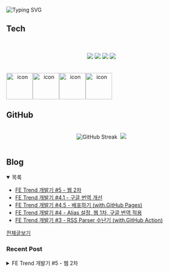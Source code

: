 
<br/>
<img src="https://readme-typing-svg.herokuapp.com?font=Fira+Code&size=24&pause=1000&color=36BCF7&width=435&lines=Frontend+engineer+inho_m" alt="Typing SVG" />

## Tech
<br>
<div align="center">
  <br/>
  <div>
    <img src="https://img.shields.io/badge/React-61DAFB?style=flat&logo=react&logoColor=white"/>
    <img src="https://img.shields.io/badge/ReactNative-61DAFB?style=flat&logo=react&logoColor=white"/>
    <img src="https://shields.io/badge/TypeScript-3178C6?logo=TypeScript&logoColor=FFF&style=flat-square"/>
    <img src="https://img.shields.io/badge/Graphql-E10098?style=flat&logo=graphql&logoColor=white"/>
  </div>
  <br/>
  <br/>
  <div style="display: flex; align-items: flex-start;">
    <img src="https://techstack-generator.vercel.app/github-icon.svg" alt="icon" width="70" height="70" />
    <img src="https://techstack-generator.vercel.app/react-icon.svg" alt="icon" width="70" height="70" />
    <img src="https://techstack-generator.vercel.app/ts-icon.svg" alt="icon" width="70" height="70" />
    <img src="https://techstack-generator.vercel.app/graphql-icon.svg" alt="icon" width="70" height="70" />
  </div>
</div>

## GitHub

<br>
<div align="center">
  <img src="https://streak-stats.demolab.com?user=inho1019&theme=dark&border_radius=4.5&date_format=%5BY.%5Dn.j&card_width=450&card_height=215" alt="GitHub Streak" />&nbsp;
  <img src="https://github-readme-stats.vercel.app/api/top-langs/?username=inho1019&layout=donut&theme=dark" />
</div>

<br>

## Blog
<details open>
  <summary>목록</summary>
  <ul>

<li>
    <a href="https://inho-m.tistory.com/13">FE Trend 개발기 #5 - 웹 2차</a>
</li><li>
    <a href="https://inho-m.tistory.com/12">FE Trend 개발기 #4.1 - 구글 번역 개선</a>
</li><li>
    <a href="https://inho-m.tistory.com/11">FE Trend 개발기 #4.5 - 배포하기 (with.GitHub Pages)</a>
</li><li>
    <a href="https://inho-m.tistory.com/10">FE Trend 개발기 #4 - Alias 설정, 웹 1차, 구글 번역 적용</a>
</li><li>
    <a href="https://inho-m.tistory.com/9">FE Trend 개발기 #3 - RSS Parser 수난기 (with.GitHub Action)</a>
</li>
  </ul>
  <a href="https://inho-m.tistory.com">전체글보기</a>
</details>

### Recent Post

<details>
<summary>FE Trend 개발기 #5 - 웹 2차</summary>
<br/>
<p data-ke-size="size16">4일 만에 포스트이다.</p>
<p data-ke-size="size16">뭔가 FE Magazine이라는 명칭이 좀 딱딱하고 저 g모양만 아래로 빠지는 게 마음에 안 들어서 FE Trend로 명칭을 바꾸고 리팩토링 작업을 하였다.</p>
<p data-ke-size="size16">&nbsp;</p>
<p data-ke-size="size16">기본 작업에서는&nbsp;<span style="font-family: -apple-system, BlinkMacSystemFont, 'Helvetica Neue', 'Apple SD Gothic Neo', Arial, sans-serif; letter-spacing: 0px;">퍼블리싱 작업이 대부분이라 작업 양이 많아도 막상 포스팅을 할 내용이 없다.</span></p>
<p data-ke-size="size16">&nbsp;</p>
<p data-ke-size="size16">그래도 어느정도 구색은 갖추었으니 그간 바뀌거나 추가된 기능 위주로 다뤄보려고 한다.</p>
<hr contenteditable="false" data-ke-type="horizontalRule" data-ke-style="style6" />
<h3 data-ke-size="size23">워크플로우 연결하기</h3>
<p data-ke-size="size16">현재 나는 해당 프로젝트에서 두 개의 워크플로우를 사용하고 있다.</p>
<p data-ke-size="size16">하나는 배포를 담당하는 deployment, 다른 하나는 파싱을 담당하는 rss-parser이다.</p>
<p data-ke-size="size16">본래 deployment 가 메인 branch에 push 감지 시 동작하게 하였으나 타 워크플로우로 인한 push는 감지하지 못하였다...</p>
<pre id="code_1753157116616" class="bash" data-ke-language="bash" data-ke-type="codeblock"><code>on:
  # 기본 브랜치에 대한 푸시 이벤트 발생 시 실행
  push:
    branches:
      - main</code></pre>
<p data-ke-size="size16">&nbsp;</p>
<p data-ke-size="size16">그래서 고심한게 rss-parser를 돌릴 때 데이터 변경으로 commit/push가 발생하면 rss-parser에서 deployment를 실행시켜 주는 방법으로 고민했고 다행히 해당 기능은 지원을 하였다.</p>
<p data-ke-size="size16">&nbsp;</p>
<p data-ke-size="size16">on에&nbsp; workflow_dispatch: 를 설정하면 해당 워크플로우는 수동으로 실행이 가능해진다.</p>
<p data-ke-size="size16">이것은 타 워크플로우에서 해당워크플로우를 실행하는것도 가능해진다는 말이다.</p>
<p data-ke-size="size16">대신 permission 에 action: write를 설정해줘야 한다.&nbsp;</p>
<pre id="code_1753157540814" class="bash" data-ke-language="bash" data-ke-type="codeblock"><code># .github/workflows/rss-parser.yml
on:
  ...
  # Actions 탭에서 수동으로 워크플로우를 실행할 수 있도록 구성
  workflow_dispatch:

# 권한부여
permissions:
  ...
  actions: write
  id-token: write #이건 필수는 아닌데 넣어주는게 좋다고 해서 넣어줌

jobs:
  build:
...
	- name: Commit Data
      run: |
        git config --local user.email "...@...com"
        git config --local user.name "..."
        git add .
        if ! git diff --cached --quiet; then
          git commit -m "Update data.json"
          git push
          echo "changes_detected=true" &gt;&gt; $GITHUB_ENV
        else
          echo "No changes to commit"
          echo "changes_detected=false" &gt;&gt; $
        fi
    # 커밋 발생시 배포 워크플로우를 트리거
    - name: Trigger Deployment
      if: env.changes_detected == 'true'
      uses: benc-uk/workflow-dispatch@v1
      with:
        workflow: Deployment
        token: ${{ secrets.GITHUB_TOKEN }}</code></pre>
<p data-ke-size="size16">&nbsp;</p>
<p data-ke-size="size16">원리는 commit 발생시 임시 env를 만들어 boolean값을 주고 다음 job에서 해당 env의 boolean으로 분기 처리하여 true일 경우 Deployment 워크플로우를 실행시키는 것이다.</p>
<p data-ke-size="size16">&nbsp;</p>
<p data-ke-size="size16">크게 외부에서 손볼것은 없다. env도 만들어지는 거고 ${{ secrets.GITHUB_TOKEN }}는 자체적으로 지원을 해주기 때문</p>
<p data-ke-size="size16">다만 신경 써야하는 것은 workflow: 에 정확한 workfow의 명칭(yml에서 설정한 name)을 넣어 줘야 한다.</p>
<p data-ke-size="size16">&nbsp;</p>
<p data-ke-size="size16">&nbsp;</p>
<p data-ke-size="size16">테스트 결과 잘 동작하는 것을 확인했다.</p>
<hr contenteditable="false" data-ke-type="horizontalRule" data-ke-style="style6" />
<h3 data-ke-size="size23">Tailwind + details/summary 활용하기</h3>
<p data-ke-size="size16">모바일 화면에서 item panel을 열면 제목이 너무 길어 본문내용이 상당 부분 가려지는 문제가 발생하였다.</p>
<p><figure class="imageblock alignLeft" data-ke-mobileStyle="widthOrigin" data-filename="스크린샷 2025-07-22 오후 1.25.31.png" data-origin-width="1040" data-origin-height="960"><span data-url="https://blog.kakaocdn.net/dn/mx2Dm/btsPrOpXm7D/3MrEDYMHAtB107DJCVfFc1/img.png" data-phocus="https://blog.kakaocdn.net/dn/mx2Dm/btsPrOpXm7D/3MrEDYMHAtB107DJCVfFc1/img.png" data-alt="제목/링크 부분은 고정이고 하단 영역에서 스크롤을 한다"><img src="https://blog.kakaocdn.net/dn/mx2Dm/btsPrOpXm7D/3MrEDYMHAtB107DJCVfFc1/img.png" srcset="https://img1.daumcdn.net/thumb/R1280x0/?scode=mtistory2&fname=https%3A%2F%2Fblog.kakaocdn.net%2Fdn%2Fmx2Dm%2FbtsPrOpXm7D%2F3MrEDYMHAtB107DJCVfFc1%2Fimg.png" onerror="this.onerror=null; this.src='//t1.daumcdn.net/tistory_admin/static/images/no-image-v1.png'; this.srcset='//t1.daumcdn.net/tistory_admin/static/images/no-image-v1.png';" loading="lazy" width="426" height="393" data-filename="스크린샷 2025-07-22 오후 1.25.31.png" data-origin-width="1040" data-origin-height="960"/></span><figcaption>제목/링크 부분은 고정이고 하단 영역에서 스크롤을 한다</figcaption>
</figure>
</p>
<p data-ke-size="size16">그래서 해당 제목을 열고 닫는 방식으로 구현하기로 생각했다.</p>
<p data-ke-size="size16">이럴 때 react의 state를 사용해서 구현이 가능하지만 굳이 state까지 사용할 필요 없이 시맨틱 태그 + tailwind 만으로도 구현이 가능하다.</p>
<p data-ke-size="size16"><a href="https://developer.mozilla.org/en-US/docs/Web/HTML/Reference/Elements/details" target="_blank" rel="noopener&nbsp;noreferrer">https://developer.mozilla.org/en-US/docs/Web/HTML/Reference/Elements/details</a></p>
<figure id="og_1753158493508" contenteditable="false" data-ke-type="opengraph" data-ke-align="alignCenter" data-og-type="website" data-og-title="&lt;details&gt;: The Details disclosure element - HTML | MDN" data-og-description="The &lt;details&gt; HTML element creates a disclosure widget in which information is visible only when the widget is toggled into an open state. A summary or label must be provided using the &lt;summary&gt; element." data-og-host="developer.mozilla.org" data-og-source-url="https://developer.mozilla.org/en-US/docs/Web/HTML/Reference/Elements/details" data-og-url="https://developer.mozilla.org/en-US/docs/Web/HTML/Reference/Elements/details" data-og-image="https://scrap.kakaocdn.net/dn/eo0ODl/hyZnb2aPNd/EK2fqkQ4Por1s6DXe9mgr1/img.png?width=1920&amp;height=1080&amp;face=0_0_1920_1080"><a href="https://developer.mozilla.org/en-US/docs/Web/HTML/Reference/Elements/details" target="_blank" rel="noopener" data-source-url="https://developer.mozilla.org/en-US/docs/Web/HTML/Reference/Elements/details">
<div class="og-image" style="background-image: url('https://scrap.kakaocdn.net/dn/eo0ODl/hyZnb2aPNd/EK2fqkQ4Por1s6DXe9mgr1/img.png?width=1920&amp;height=1080&amp;face=0_0_1920_1080');">&nbsp;</div>
<div class="og-text">
<p class="og-title" data-ke-size="size16">&lt;details&gt;: The Details disclosure element - HTML | MDN</p>
<p class="og-desc" data-ke-size="size16">The &lt;details&gt; HTML element creates a disclosure widget in which information is visible only when the widget is toggled into an open state. A summary or label must be provided using the &lt;summary&gt; element.</p>
<p class="og-host" data-ke-size="size16">developer.mozilla.org</p>
</div>
</a></figure>
<p data-ke-size="size16">혹시 해당 태그에 대해 잘 모른다면 한번 읽어보는 것을 추천한다.</p>
<p data-ke-size="size16">&nbsp;</p>
<p data-ke-size="size16">tailwind에는 group이라는 className이 있다.</p>
<p data-ke-size="size16">해당 클래스는 태그 내부의 다른 태그에 현재 태그의 속성을 상속시켜준다.</p>
<p data-ke-size="size16">&nbsp;</p>
<p data-ke-size="size16">details에는 open이라는 속성이 있다. 그리고 해당 속성의 boolean이 클릭 시 토글로 전환되면서 열렸다 닫혔다 한다.</p>
<p data-ke-size="size16">그럼 해당 open 속성과 group을 조합할 수 있지 않겠는가?</p>
<pre id="code_1753158731556" class="typescript" data-ke-language="typescript" data-ke-type="codeblock"><code>// src/features/trend/ui/trend-item.tsx
...
                      &lt;details open className="group"&gt;
                           &lt;summary className="...group-open:line-clamp-2..."&gt;{title}&lt;/summary&gt;
                        &lt;/details&gt;
...</code></pre>
<p data-ke-size="size16">&nbsp;</p>
<p data-ke-size="size16">line-clamp는 해당 라인 수 만큼 표시하고 나머지는 ellipsis 처리해주는 tailwind 클래스이다.</p>
<p data-ke-size="size16">&nbsp;</p>
<p data-ke-size="size16">저런 식으로 details의 open 속성을 group-open으로 사용하여 open처리 시 ellipsis 처리하도록 구현하는 것이 가능!</p>
<p data-ke-size="size16">(부모요소에 group은 무조건 선언 필요)</p>
<p data-ke-size="size16">open때 ellipsis 고 close일 때 전체로 보이는 건 추상적인 개념이니 신경 쓰지 말자 ㅎㅎ</p>
<p data-ke-size="size16">&nbsp;</p>
<p data-ke-size="size16">state를 쓰지 않고 저렇게 html태그와 tailwind로만 구현하니 참 간편하다.</p>
<p data-ke-size="size16">&nbsp;</p>
<p data-ke-size="size18"><b>화살표(marker)가 보일 경우</b></p>
<p data-ke-size="size16">base css에서 제거해 주자</p>
<pre id="code_1753172986040" class="css" data-ke-language="css" data-ke-type="codeblock"><code>/* src/app/index.css */
 
@layer base {
 ...
  details summary::-webkit-details-marker,
  details summary::marker {
    display: none !important;
    color: transparent !important;
    background: none !important;
  }
  details summary {
    @apply list-none cursor-default;
  }
  ...
}</code></pre>
<p data-ke-size="size16">&nbsp;</p>
<h4 data-ke-size="size20">결과</h4>
<p><figure class="imageblock alignLeft" data-ke-mobileStyle="widthOrigin" data-filename="Jul-22-2025 13-38-04.gif" data-origin-width="380" data-origin-height="530"><span data-url="https://blog.kakaocdn.net/dn/bKtmHt/btsPsqbroYT/bxkeqFlOvNzQIAf7msrVS0/img.gif" data-phocus="https://blog.kakaocdn.net/dn/bKtmHt/btsPsqbroYT/bxkeqFlOvNzQIAf7msrVS0/img.gif"><img src="https://blog.kakaocdn.net/dn/bKtmHt/btsPsqbroYT/bxkeqFlOvNzQIAf7msrVS0/img.gif" srcset="https://blog.kakaocdn.net/dn/bKtmHt/btsPsqbroYT/bxkeqFlOvNzQIAf7msrVS0/img.gif" onerror="this.onerror=null; this.src='//t1.daumcdn.net/tistory_admin/static/images/no-image-v1.png'; this.srcset='//t1.daumcdn.net/tistory_admin/static/images/no-image-v1.png';" loading="lazy" width="288" height="530" data-filename="Jul-22-2025 13-38-04.gif" data-origin-width="380" data-origin-height="530"/></span></figure>
</p>
<hr contenteditable="false" data-ke-type="horizontalRule" data-ke-style="style6" />
<h3 data-ke-size="size23">HTML 정제(sanitized)하기</h3>
<p data-ke-size="size16">dangerouslysetinnerhtml 사용 시 HTML 정제야 당연한 거지만 해당 프로젝트를 진행하면서 고민이 하나 있었다.</p>
<p data-ke-size="size16">현재 구조가 주기적 데이터 파싱 후, 저장해 두고 페이지는 정적으로 저장되어 있는 데이터를 꺼내와서 사용하는 구조이다.</p>
<p data-ke-size="size16">&nbsp;</p>
<p data-ke-size="size16">데이터에 base64가 들어가는 것도 아니고 용량을 얼마나 차지하겠냐 생각했는데... 생각보다 많은 용량을 차지하고 있었다.</p>
<p data-ke-size="size16">현재 사이트 5개를 등록을 해두었는데 데이터의 용량이 2mb인 것이다.&nbsp;</p>
<p data-ke-size="size16">작은 용량으로 보일 수 있겠지만은 데이터 = 트래픽 용량이다. 사이트가 나중에 몇십 개가 등록이 된 상태로 사용자가 많아지면 트래픽 용량이 확 빠져버리기에 (GitHub의 제한 트래픽은 100GB) 좀 더 최적화를 할 필요를 느꼈다.</p>
<p data-ke-size="size16">&nbsp;</p>
<p data-ke-size="size16">여러 방법이 있지만 그중 하나로 생각한 게 정제가 필요한 코드를 클라이언트 사이드에서 정제하기보다 rss-parser에서 데이터 저장하기 전에 정제하여 파일용량을 작게 만들면 좋겠다고 생각했다.</p>
<p data-ke-size="size16">&nbsp;</p>
<p data-ke-size="size16">&nbsp;</p>
<p data-ke-size="size16">먼저 dompurify 패키지를 설치한다.</p>
<p data-ke-size="size16">해당 패키지는 dom 정제를 보다 쉽고 편리하게 해 준다.</p>
<pre id="code_1753173129019" class="bash" data-ke-language="bash" data-ke-type="codeblock"><code>yarn add dompurify</code></pre>
<p data-ke-size="size16">&nbsp;</p>
<p data-ke-size="size16">그리고 우리는 node 환경에서 실행할 거기에 jsdom(시뮬 dom)도 설치해 준다.</p>
<pre id="code_1753173369747" class="bash" data-ke-language="bash" data-ke-type="codeblock"><code>yarn add jsdom</code></pre>
<p data-ke-size="size16">&nbsp;</p>
<p data-ke-size="size16">그리고 이전에 만들었던 actions.ts 스크립트 파일에 정제 함수를 추가한다.</p>
<pre id="code_1753173589753" class="typescript" data-ke-language="typescript" data-ke-type="codeblock"><code>// scripts/action.ts
...
const window = new JSDOM('').window;
const DOMPurify = createDOMPurify(window);

function sanitizeRSSContent(rawHTML: string): string {
  return DOMPurify.sanitize(rawHTML, {
    FORBID_TAGS: ['script', 'style', 'link', 'form'],
    FORBID_ATTR: ['style', 'onerror', 'onclick', 'onload'],
    ALLOWED_URI_REGEXP: /^https?:/
  });
}
...</code></pre>
<p data-ke-size="size16">&nbsp;</p>
<p data-ke-size="size16">대충 FORBID...은 거부할 요소들이고 ALLOWED...은 허용할 요소들이다. 어렵지 않으니 사용할 때 상세 항목들을 찾아봐라.</p>
<p data-ke-size="size16">&nbsp;</p>
<p data-ke-size="size16">해당 함수를 사용하여 content를 저장하기 전에 한번 정제해줬다.</p>
<pre id="code_1753173748913" class="typescript" data-ke-language="typescript" data-ke-type="codeblock"><code>content: content ? sanitizeRSSContent(decode(decode(content))) : "",</code></pre>
<p data-ke-size="size16">&nbsp;</p>
<p data-ke-size="size16">&nbsp;</p>
<p data-ke-size="size18"><b>이후 테스트 결과는...</b></p>
<p data-ke-size="size16">2.1mb였던 파일이 1.4mb까지 줄었다!</p>
<p data-ke-size="size16">실제로 표시되는 content에도 거의 영향이 가지 않았다.</p>
<p data-ke-size="size16">생각보다 성과가 좋아서 만족...!</p>
<hr contenteditable="false" data-ke-type="horizontalRule" data-ke-style="style6" />
<h3 data-ke-size="size23">기타 작업</h3>
<h4 data-ke-size="size20">모바일 뒤로 가기 이슈</h4>
<p data-ke-size="size16">모바일 환경에서 상세 페널이 열렸을 때 무심코 뒤로 가기 액션을 했다가 웹사이트가 꺼지는 이슈가 있었다.</p>
<p data-ke-size="size16">고심 끝에&nbsp; 패널 open 분기 상태를 searchParams로 관리하여 뒤로 가기 시 history로 넘어가 자연스럽게 panel이 닫히도록 하였다.</p>
<pre id="code_1753174192037" class="typescript" data-ke-language="typescript" data-ke-type="codeblock"><code>// src/pages/trend/ui/initial/trend-list.tsx
...
    const [searchParams, setSearchParams] = useSearchParams();

    const isPanelOpen = useMemo(() =&gt; searchParams.get("trend-panel") === "true", [searchParams]);

    const handleClickItem = useCallback((data: ParserData) =&gt; {
        setSelectedData(data);
        if (!isPanelOpen) {
            setSearchParams((prev) =&gt; {
                const params = new URLSearchParams(prev);
                params.set("trend-panel", "true");
                return params;
            });
        }
    }, [isPanelOpen, setSearchParams]);

    const handleClosePanel = useCallback(() =&gt; {
        setSelectedData(null);
        setSearchParams((prev) =&gt; {
            const params = new URLSearchParams(prev);
            params.delete("trend-panel");
            return params;
        }, { replace: true });
    }, [setSearchParams]);
    
...</code></pre>
<p data-ke-size="size16">close때 replace를 걸어 기록에 남지 않게 설정하였다.</p>
<p data-ke-size="size16">&nbsp;</p>
<h4 data-ke-size="size20">클라이언트 사이드에서 데이터 정제 및 태그 변경</h4>
<p data-ke-size="size16">가끔 몇몇 콘텐츠에 과도하게 띄어쓰기가 있는 것을 발견하였다.</p>
<p data-ke-size="size16">띄어쓰기도 parser에서 어느 정도 거르고 가져올까도 했는데 해당 사안은 클라이언트 사이드에서 처리하기로 했다.</p>
<pre id="code_1753174486158" class="typescript" data-ke-language="typescript" data-ke-type="codeblock"><code>// src/shared/lib/utils/sanitize-html.ts
export const sanitizeHtml = (html: string): string =&gt; {
    return html
      .replace(/(\r\n|\n|\r){3,}/g, '\n\n') // 3개 이상 줄바꿈 &rarr; 2개
      .replace(/(\r\n|\n|\r)/g, '\n') // 나머지는 통일성 있게 줄바꿈
      .trim();   
};</code></pre>
<p data-ke-size="size16">따로 유틸 함수를 만들어서 사용했다. dangerouslysetinnerhtml에 넣기 전에 사용하면 끝.</p>
<p data-ke-size="size16">&nbsp;</p>
<p data-ke-size="size16">추가로 content 내부의 a태그들이 새창이 아닌 현재창에서 열리는 것도 문제라고 생각, querySelector로 a태그만 선택 후 _blank를 설정해 줬다.</p>
<pre id="code_1753174684165" class="typescript" data-ke-language="typescript" data-ke-type="codeblock"><code>// src/features/trend/ui/trend-panel.tsx
...
	useEffect(() =&gt; {
        if (viewerRef.current) {
            viewerRef.current.scrollTop = 0;
            const links = viewerRef.current.querySelectorAll('a');
            links.forEach(link =&gt; {
                link.setAttribute('target', '_blank');
                link.setAttribute('rel', 'noopener noreferrer');
            });
		}
    }, [data]);
...</code></pre>
<hr contenteditable="false" data-ke-type="horizontalRule" data-ke-style="style6" />
<p data-ke-size="size16">프로젝트가 거의 막바지에 접어든 것 같다.</p>
<p data-ke-size="size16">아마도 고도화(ai 챗봇)를 제외하면 다음 챕터가 마지막이 될 것 같다.</p>
<p data-ke-size="size16">#6에서 설정 패널 및 사이트 등록 작업을 진행해 보겠다.</p>
<p data-ke-size="size16">&nbsp;</p>
<p data-ke-size="size16">브랜치 #5</p>
<p data-ke-size="size16"><a href="https://github.com/inho1019/front-end-trend/tree/%235" target="_blank" rel="noopener&nbsp;noreferrer">https://github.com/inho1019/front-end-trend/tree/%235</a></p>
</details>
